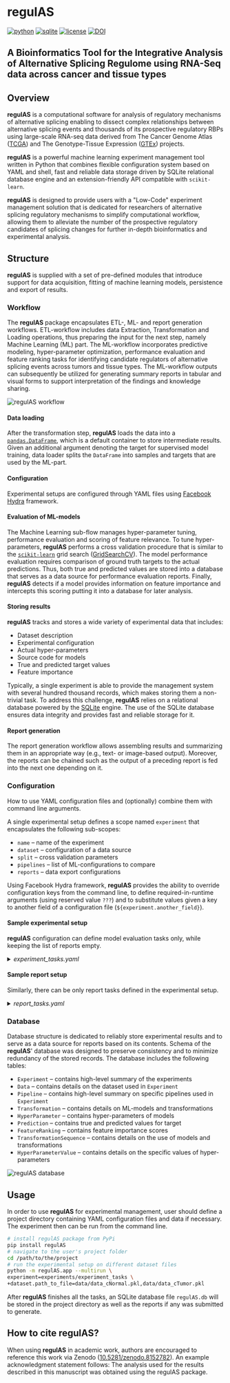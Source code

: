 # regulAS
[![python](https://img.shields.io/badge/Python_3.7+-blue?logo=python&logoColor=white)](https://www.python.org/)
[![sqlite](https://img.shields.io/badge/SQLite-%2307405e.svg?logo=sqlite&logoColor=white)](https://sqlite.org/)
[![license](https://img.shields.io/badge/License-MIT-green.svg?labelColor=gray)](https://github.com/slipnitskaya/regulAS/blob/master/LICENSE)
[![DOI](https://zenodo.org/badge/374424916.svg)](https://zenodo.org/badge/latestdoi/374424916)

## A Bioinformatics Tool for the Integrative Analysis of Alternative Splicing Regulome using RNA-Seq data across cancer and tissue types

## Overview

**regulAS** is a computational software for analysis of regulatory mechanisms of alternative splicing enabling to 
dissect complex relationships between alternative splicing events and thousands of its prospective regulatory RBPs using large-scale RNA-seq data derived 
from The Cancer Genome Atlas ([TCGA](https://www.cancer.gov/tcga)) and The Genotype-Tissue Expression ([GTEx](http://www.gtexportal.org/)) projects.


**regulAS** is a powerful machine learning experiment management tool written in Python that combines
flexible configuration system based on YAML and shell, fast and reliable data storage
driven by SQLite relational database engine and an extension-friendly API compatible
with `scikit-learn`.

**regulAS** is designed to provide users with a "Low-Code" experiment management solution that is 
dedicated for researchers of alternative splicing regulatory mechanisms to simplify computational workflow, 
allowing them to alleviate the number of the prospective regulatory candidates of splicing changes for further 
in-depth bioinformatics and experimental analysis.
 

## Structure

**regulAS** is supplied with a set of pre-defined modules that introduce support for data
acquisition, fitting of machine learning models, persistence and export of results.

### Workflow

The **regulAS** package encapsulates ETL-, ML- and report generation workflows.
ETL-workflow includes data Extraction, Transformation and Loading operations,
thus preparing the input for the next step, namely Machine Learning (ML) part.
The ML-workflow incorporates predictive modeling, hyper-parameter optimization, 
performance evaluation and feature ranking tasks for identifying candidate 
regulators of alternative splicing events across tumors and tissue types.
The ML-workflow outputs can subsequently be utilized for generating summary reports in
tabular and visual forms to support interpretation of the findings and knowledge sharing.

![regulAS workflow](https://raw.githubusercontent.com/slipnitskaya/regulAS/master/images/regulAS_workflow.png "regulAS workflow")

#### Data loading

After the transformation step, **regulAS** loads the data into a [`pandas.DataFrame`](https://pandas.pydata.org/docs/reference/api/pandas.DataFrame.html),
which is a default container to store intermediate results.
Given an additional argument denoting the target for supervised model training,
data loader splits the `DataFrame` into samples and targets that are used by the ML-part.

#### Configuration

Experimental setups are configured through YAML files using [Facebook Hydra](https://hydra.cc/) framework.


#### Evaluation of ML-models

The Machine Learning sub-flow manages hyper-parameter tuning, performance evaluation
and scoring of feature relevance.
To tune hyper-parameters, **regulAS** performs a cross validation procedure that is similar
to the [`scikit-learn`](https://scikit-learn.org) grid search ([GridSearchCV](https://scikit-learn.org/stable/modules/generated/sklearn.model_selection.GridSearchCV.html)).
The model performance evaluation requires comparison of ground truth targets to the actual predictions.
Thus, both true and predicted values are stored into a database that serves as a data source
for performance evaluation reports.
Finally, **regulAS** detects if a model provides information on feature importance
and intercepts this scoring putting it into a database for later analysis.

#### Storing results

**regulAS** tracks and stores a wide variety of experimental data that includes:

 * Dataset description
 * Experimental configuration
 * Actual hyper-parameters
 * Source code for models
 * True and predicted target values
 * Feature importance

Typically, a single experiment is able to provide the management system with several hundred
thousand records, which makes storing them a non-trivial task.
To address this challenge, **regulAS** relies on a relational database
powered by the [SQLite](https://www.sqlite.org) engine.
The use of the SQLite database ensures data integrity and provides fast and reliable storage for it.

#### Report generation
The report generation workflow allows assembling results and summarizing them in an appropriate
way (e.g., text- or image-based output).
Moreover, the reports can be chained such as the output of a preceding report is fed into
the next one depending on it.

### Configuration
How to use YAML configuration files and (optionally) combine them with command line arguments.

A single experimental setup defines a scope named `experiment` that encapsulates
the following sub-scopes:

 * `name` &ndash; name of the experiment
 * `dataset` &ndash; configuration of a data source
 * `split` &ndash; cross validation parameters
 * `pipelines` &ndash; list of ML-configurations to compare
 * `reports` &ndash; data export configurations

Using Facebook Hydra framework, **regulAS** provides the ability to override configuration
keys from the command line, to define required-in-runtime arguments (using reserved value `???`)
and to substitute values given a key to another field of a configuration file (`${experiment.another_field}`).

#### Sample experimental setup

**regulAS** configuration can define model evaluation tasks only, while keeping the list
of reports empty.

<details>
  <summary><i>experiment_tasks.yaml</i></summary>

``` YAML
name: lr_svr_tmr

dataset:
  _target_: regulAS.utils.PickleLoader
  name: RNA-Seq
  meta: some fancy description
  path_to_file: ???
  objective: psi

split:
  _target_: sklearn.model_selection.ShuffleSplit
  n_splits: 5
  test_size: 0.2
  train_size: null
  random_state: ${random_state}

pipelines:
  - transformations:
      ZScore:
        _target_: sklearn.preprocessing.StandardScaler
    model:
      LinearRegression:
        _target_: sklearn.linear_model.ElasticNet
        l1_ratio: 0.2
        _varargs_:
          alpha: [0.1, 0.5, 1.0]

  - transformations:
      MinMax:
        _target_: sklearn.preprocessing.MinMaxScaler
    model:
      SupportVectorMachine:
        _target_: sklearn.svm.SVR
        kernel: linear
        _varargs_:
          C: [0.1, 0.5, 1.0]

reports: null
```

</details>

#### Sample report setup

Similarly, there can be only report tasks defined in the experimental setup.

<details>
  <summary><i>report_tasks.yaml</i></summary>

``` YAML
name: lr_svr_tmr

dataset: null
split: null
pipelines: null

reports:
  MSE:
    _target_: regulAS.reports.ModelPerformanceReport
    experiment_name: ${experiment.name}
    loss_fn: sklearn.metrics.mean_squared_error

  PearsonR:
    _target_: regulAS.reports.ModelPerformanceReport
    experiment_name: ${experiment.name}
    score_fn: scipy.stats.pearsonr

  FeatureRanking:
    _depends_on_: ["MSE"]
    _target_: regulAS.reports.FeatureRankingReport
    experiment_name: ${experiment.name}
    sort_by: "${experiment.reports.MSE.loss_fn}:test:mean"
    sort_ascending: true
    top_k_models: 3
    top_k_features: null

  PerformanceCSV:
    _depends_on_: ["MSE", "PearsonR"]
    _target_: regulAS.reports.ExportCSV
    output_dir: reports
    sep: ";"

  RankingCSV:
    _depends_on_: ["FeatureRanking"]
    _target_: regulAS.reports.ExportCSV
    output_dir: reports
    sep: ";"
```

</details>

### Database

Database structure is dedicated to reliably store experimental results and to serve
as a data source for reports based on its contents.
Schema of the **regulAS**' database was designed to preserve consistency and to
minimize redundancy of the stored records.
The database includes the following tables:

 * `Experiment` &ndash; contains high-level summary of the experiments
 * `Data` &ndash; contains details on the dataset used in `Experiment`
 * `Pipeline` &ndash; contains high-level summary on specific pipelines used in `Experiment`
 * `Transformation` &ndash; contains details on ML-models and transformations
 * `HyperParameter` &ndash; contains hyper-parameters of models
 * `Prediction` &ndash; contains true and predicted values for target
 * `FeatureRanking` &ndash; contains feature importance scores
 * `TransformationSequence` &ndash; contains details on the use of models and transformations
 * `HyperParameterValue` &ndash; contains details on the specific values of hyper-parameters

![regulAS database](https://raw.githubusercontent.com/slipnitskaya/regulAS/master/images/regulAS_database.png "regulAS database")

## Usage

In order to use **regulAS** for experimental management, user should define a project directory
containing YAML configuration files and data if necessary.
The experiment then can be run from the command line.

``` Bash
# install regulAS package from PyPi
pip install regulAS
# navigate to the user's project folder
cd /path/to/the/project
# run the experimental setup on different dataset files
python -m regulAS.app --multirun \
experiment=experiments/experiment_tasks \
+dataset.path_to_file=data/data_cNormal.pkl,data/data_cTumor.pkl
```

After **regulAS** finishes all the tasks, an SQLite database file `regulAS.db` will be stored
in the project directory as well as the reports if any was submitted to generate.

## How to cite regulAS?
When using **regulAS** in academic work, authors are encouraged to reference this work via Zenodo 
([10.5281/zenodo.8152782](https://doi.org/10.5281/zenodo.8152782)).
An example acknowledgment statement follows: The analysis used for the results 
described in this manuscript was obtained using the regulAS package.
